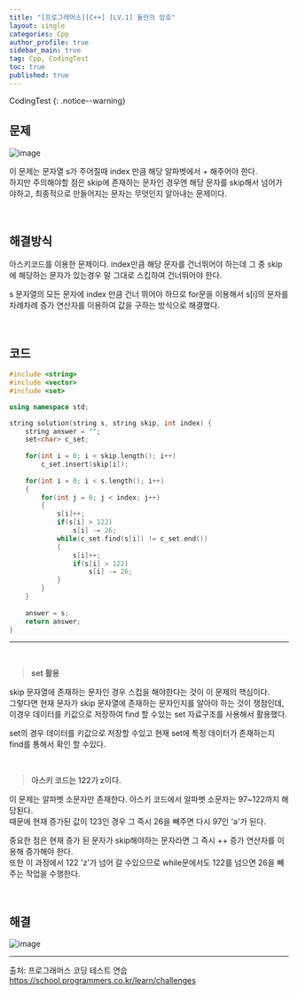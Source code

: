 ```yaml
---
title: "[프로그래머스][C++] [LV.1] 둘만의 암호"
layout: single
categories: Cpp
author_profile: true
sidebar_main: true
tag: Cpp, CodingTest
toc: true
published: true
---
```


CodingTest
{: .notice--warning}

## 문제

![image](https://github.com/PREADIM/PREADIM.github.io/assets/69719507/5afdf075-b389-4f6c-afd7-9bd06ea9be09)


이 문제는 문자열 s가 주어질때 index 만큼 해당 알파벳에서 + 해주어야 한다.    
하지만 주의해야할 점은 skip에 존재하는 문자인 경우엔 해당 문자를 skip해서 넘어가야하고, 최종적으로 만들어지는 문자는 무엇인지 알아내는 문제이다.


<br>


## 해결방식

아스키코드를 이용한 문제이다. index만큼 해당 문자를 건너뛰어야 하는데 그 중 skip에 해당하는 문자가 있는경우 말 그대로 스킵하여 건너뛰어야 한다.    

s 문자열의 모든 문자에 index 만큼 건너 뛰어야 하므로 for문을 이용해서 s[i]의 문자를 차례차례 증가 연산자를 이용하여 값을 구하는 방식으로 해결했다.


<br>


## 코드


```cpp
#include <string>
#include <vector>
#include <set>

using namespace std;

string solution(string s, string skip, int index) {
    string answer = "";
    set<char> c_set;
    
    for(int i = 0; i < skip.length(); i++)
        c_set.insert(skip[i]);
    
    for(int i = 0; i < s.length(); i++)
    {
        for(int j = 0; j < index; j++)
        {
            s[i]++;
            if(s[i] > 122)
                s[i] -= 26; 
            while(c_set.find(s[i]) != c_set.end())
            {          
                s[i]++;  
                if(s[i] > 122)
                    s[i] -= 26; 
            }        
        }        
    }
    
    answer = s;
    return answer;
}
```
***

<br>

> **set 활용**

skip 문자열에 존재하는 문자인 경우 스킵을 해야한다는 것이 이 문제의 핵심이다.    
그렇다면 현재 문자가 skip 문자열에 존재하는 문자인지를 알아야 하는 것이 쟁점인데, 이경우 데이터를 키값으로 저장하여 find 할 수있는 set 자료구조를 사용해서 활용했다.

set의 경우 데이터를 키값으로 저장할 수있고 현재 set에 특정 데이터가 존재하는지 find를 통해서 확인 할 수있다.  

<br>

> **아스키 코드는 122가 z이다.**

이 문제는 알파벳 소문자만 존재한다. 아스키 코드에서 알파벳 소문자는 97~122까지 해당된다.    
때문에 현재 증가된 값이 123인 경우 그 즉시 26을 빼주면 다시 97인 'a'가 된다.    

중요한 점은 현재 증가 된 문자가 skip해야하는 문자라면 그 즉시 ++ 증가 연산자를 이용해 증가해야 한다.    
또한 이 과정에서 122 'z'가 넘어 갈 수있으므로 while문에서도 122를 넘으면 26을 빼주는 작업을 수행한다.

<br>

## 해결



![image](https://github.com/PREADIM/PREADIM.github.io/assets/69719507/4798e0b6-ca03-47d4-8bf9-4f81731e6704)


***

출처: 프로그래머스 코딩 테스트 연습    
https://school.programmers.co.kr/learn/challenges
